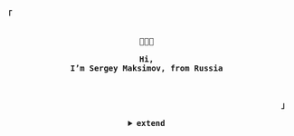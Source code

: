 <!-- Profile -->
<p align="left"><strong><samp>「</samp></strong></p>
    <p align="center">
      <samp><br>
            <b>
             👋👋👋
             <br>
             <br>
             Hi, 
        <br>
             I’m Sergey Maksimov, from Russia
        <br>
        <br>
        <br>
       
<p align="right"><strong><samp>」</samp></strong></p>

<details align="center">
<summary><samp>extend</samp></summary>

<h2></h2><br>
 
<p align="center">
    <samp>
      <a href="https://t.me/serjmaks" target="_blank"><img alt="Instagram" src="https://img.shields.io/badge/Telegram-2CA5E0?style=for-the-badge&logo=telegram&logoColor=white"></a>
      <a href="https://discord.com/users/431125732576722969" target="_blank"><img alt="Discord" src="https://img.shields.io/badge/Discord-%237289DA.svg?style=for-the-badge&logo=discord&logoColor=white"></a></a>
      <a href="mailto:sergeymaksimov1993@gmail.com" target="_blank"><img alt="Gmail" src="https://img.shields.io/badge/Gmail-D14836?style=for-the-badge&logo=Gmail&logoColor=white"> 
      </a></a>
      <h2></h2><br>
    </samp>
</p>

<p align="center">
    <samp>
<details>
  <summary>profile stats</summary>
  <br/> 
    <img alt="GitHub Stats" src="https://github-readme-stats.vercel.app/api?username=serjmaks&show_icons=true&include_all_commits=true&count_private=true&hide=issues&hide_border=true&theme=nord"/>
  <br/>
</details>

~ serjmaks ~
